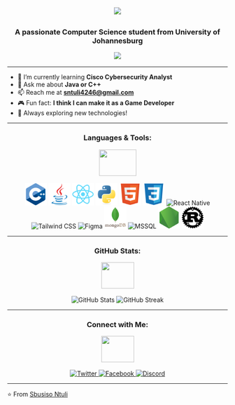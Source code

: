 <h1 align="center">
    <img src="https://readme-typing-svg.herokuapp.com/?font=Righteous&size=35&center=true&vCenter=true&width=500&height=70&duration=4000&lines=Hi+There!+👋;+I'm+Sbusiso+Ntuli!;" />
</h1>
<h3 align="center">A passionate Computer Science student from University of Johannesburg</h3>

<p align="center">
  <img src="https://media.giphy.com/media/f3iwJFOVOwuy7K6FFw/giphy.gif" width="200"/>
</p>

---

- 🌱 I’m currently learning **Cisco Cybersecurity Analyst**
- 💬 Ask me about **Java or C++**
- 📫 Reach me at **sntuli4246@gmail.com**
- 🎮 Fun fact: **I think I can make it as a Game Developer**
- 🚀 Always exploring new technologies!

---

<h3 align="center">Languages & Tools:</h3>

<p align="center">
  <img src="https://images.squarespace-cdn.com/content/v1/5b983c1389c1720c12f4f1ab/1585640916041-HTJUHSFJ4LE9P9WWC791/InnerFit-Icon-Tools-Resized_1.gif?format=300w" width="85" height="60"/>
</p>

<p align="center">
  <img src="https://raw.githubusercontent.com/devicons/devicon/master/icons/cplusplus/cplusplus-original.svg" alt="C++" width="50" height="50"/>
  <img src="https://raw.githubusercontent.com/devicons/devicon/master/icons/java/java-original.svg" alt="Java" width="50" height="50"/>
  <img src="https://raw.githubusercontent.com/devicons/devicon/master/icons/react/react-original.svg" alt="React" width="50" height="50"/>
  <img src="https://raw.githubusercontent.com/devicons/devicon/master/icons/python/python-original.svg" alt="Python" width="50" height="50"/>
  <img src="https://raw.githubusercontent.com/devicons/devicon/master/icons/html5/html5-original.svg" alt="HTML" width="50" height="50"/>
  <img src="https://raw.githubusercontent.com/devicons/devicon/master/icons/css3/css3-original.svg" alt="CSS" width="50" height="50"/>
  <img src="https://reactnative.dev/img/header_logo.svg" alt="React Native" width="50" height="50"/>
  <img src="https://www.vectorlogo.zone/logos/tailwindcss/tailwindcss-icon.svg" alt="Tailwind CSS" width="50" height="50"/>
  <img src="https://www.vectorlogo.zone/logos/figma/figma-icon.svg" alt="Figma" width="50" height="50"/>
  <img src="https://raw.githubusercontent.com/devicons/devicon/master/icons/mongodb/mongodb-original-wordmark.svg" alt="MongoDB" width="50" height="50"/>
  <img src="https://www.svgrepo.com/show/303229/microsoft-sql-server-logo.svg" alt="MSSQL" width="50" height="50"/>
  <img src="https://raw.githubusercontent.com/devicons/devicon/master/icons/nodejs/nodejs-original.svg" alt="Node.js" width="50" height="50"/>
  <img src="https://raw.githubusercontent.com/devicons/devicon/master/icons/rust/rust-original.svg" alt="Rust" width="50" height="50"/>
</p>

---

<h3 align="center">GitHub Stats:</h3>

<p align="center">
  <img src="https://cdn.dribbble.com/users/304485/screenshots/3301972/media/d82e503513ffaed91794ad86c01cd38d.gif" width="75" height="60"/>
</p>

<p align="center">
  <img src="https://github-readme-stats.vercel.app/api?username=sbuda45&show_icons=true&theme=radical" alt="GitHub Stats"/>
  <img src="https://github-readme-streak-stats.herokuapp.com/?user=sbuda45&theme=radical" alt="GitHub Streak"/>
</p>

---

<h3 align="center">Connect with Me:</h3>

<p align="center">
  <img src="https://cdn.dribbble.com/users/5745/screenshots/3587393/media/02f3bc1631c715654a844cb6096a0217.gif" width="75" height="60"/>
</p>

<p align="center">
  <a href="https://x.com/s_d_ntuli" target="blank">
    <img src="https://raw.githubusercontent.com/rahuldkjain/github-profile-readme-generator/master/src/images/icons/Social/twitter.svg" alt="Twitter" width="40" height="40"/>
  </a>
  <a href="https://www.facebook.com/sbuda.ntuley/" target="blank">
    <img src="https://raw.githubusercontent.com/rahuldkjain/github-profile-readme-generator/master/src/images/icons/Social/facebook.svg" alt="Facebook" width="40" height="40"/>
  </a>
  <a href="https://discord.gg/aZ9k3E9P" target="blank">
    <img src="https://raw.githubusercontent.com/rahuldkjain/github-profile-readme-generator/master/src/images/icons/Social/discord.svg" alt="Discord" width="40" height="40"/>
  </a>
</p>

---
⭐️ From [Sbusiso Ntuli](https://github.com/sbuda45)
